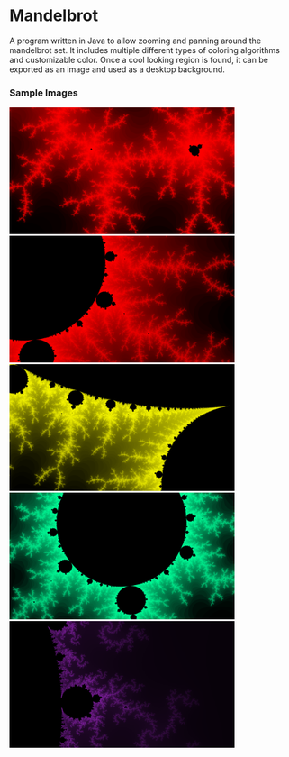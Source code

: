 # Mandelbrot
A program written in Java to allow zooming and panning around the mandelbrot set. 
It includes multiple different types of coloring algorithms and customizable color. 
Once a cool looking region is found, it can be exported as an image and used as a desktop background.

### Sample Images
<!--
<img src="Mandelbrot2/sample_images/mandelbrot_original.png" alt="drawing" width="400"/>
<img src="Mandelbrot2/sample_images/mandelbrots.png" alt="drawing" width="400"/>
<img src="Mandelbrot2/sample_images/mandelbrot_normalized.png" alt="drawing" width="400"/>
<img src="Mandelbrot2/sample_images/mandelbrot6.png" alt="drawing" width="400"/>
--->

<img src="Mandelbrot2/sample_images/generated/Mandelbrot6.png" alt="drawing" width="400"/>
<img src="Mandelbrot2/sample_images/generated/Mandelbrot7.png" alt="drawing" width="400"/>
<img src="Mandelbrot2/sample_images/generated/Mandelbrot8.png" alt="drawing" width="400"/>
<img src="Mandelbrot2/sample_images/generated/Mandelbrot9.png" alt="drawing" width="400"/>
<img src="Mandelbrot2/sample_images/generated/Mandelbrot10.png" alt="drawing" width="400"/>
